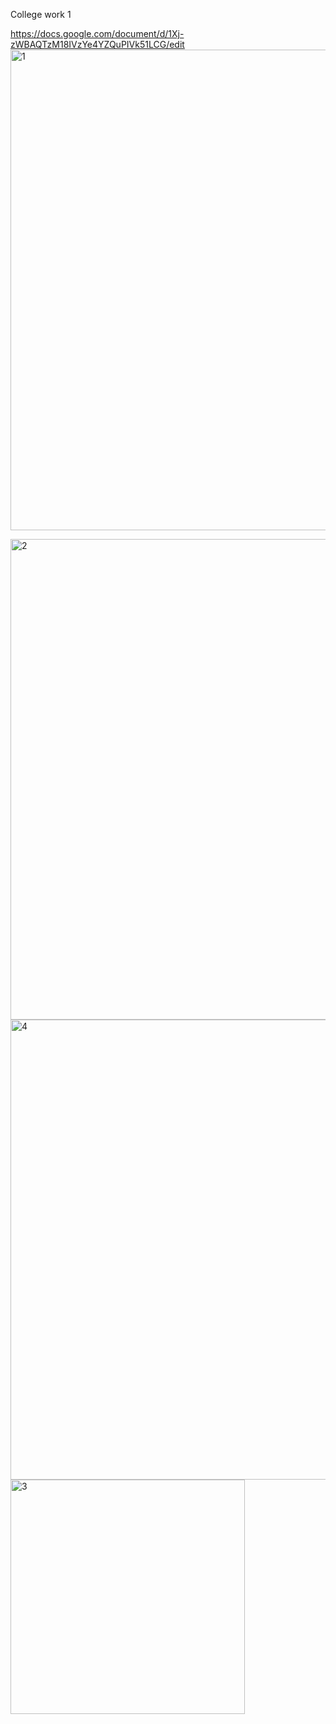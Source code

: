 College work 1

https://docs.google.com/document/d/1Xj-zWBAQTzM18IVzYe4YZQuPIVk51LCG/edit
<img width="769" alt="1" src="https://user-images.githubusercontent.com/82865142/142820915-e265d3bc-d199-4fed-875c-c716dc0ee03f.png">

<img width="769" alt="2" src="https://user-images.githubusercontent.com/82865142/142820918-da924470-97b6-4613-99b8-d660ca71e25e.png">

<img width="736" alt="4" src="https://user-images.githubusercontent.com/82865142/142821194-d0571a79-4576-44dc-b0c1-d3a49ade32d9.png">

<img width="375" alt="3" src="https://user-images.githubusercontent.com/82865142/142820926-139f8698-29ad-4871-9642-603680a5ee5d.png">
